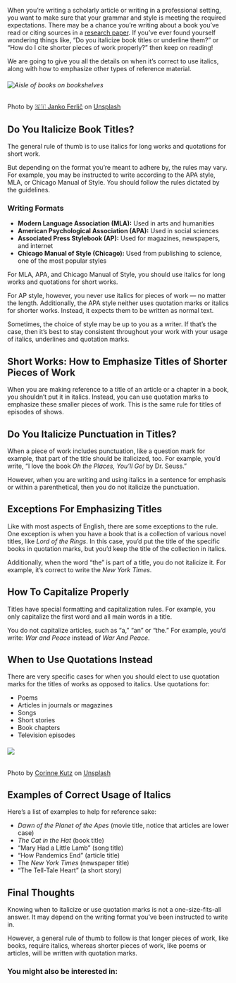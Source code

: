 When you’re writing a scholarly article or writing in a professional setting, you want to make sure that your grammar and style is meeting the required expectations. There may be a chance you’re writing about a book you’ve read or citing sources in a [research paper](https://www.uopeople.edu/blog/how-to-write-a-research-paper-fast/). If you’ve ever found yourself wondering things like, “Do you italicize book titles or underline them?” or “How do I cite shorter pieces of work properly?” then keep on reading!

We are going to give you all the details on when it’s correct to use italics, along with how to emphasize other types of reference material.

###### ![Aisle of books on bookshelves](https://www.uopeople.edu/wp-content/uploads/2020/06/janko-ferlic-sfL_QOnmy00-unsplash-1-scaled-e1592748943784.jpg)  
Photo by [🇸🇮 Janko Ferlič](https://unsplash.com/@itfeelslikefilm?utm_source=unsplash&utm_medium=referral&utm_content=creditCopyText) on [Unsplash](https://www.uopeople.edu/?utm_source=unsplash&utm_medium=referral&utm_content=creditCopyText)

## Do You Italicize Book Titles?

The general rule of thumb is to use italics for long works and quotations for short work.

But depending on the format you’re meant to adhere by, the rules may vary. For example, you may be instructed to write according to the APA style, MLA, or Chicago Manual of Style. You should follow the rules dictated by the guidelines.

### Writing Formats

-   **Modern Language Association (MLA):** Used in arts and humanities
-   **American Psychological Association (APA):** Used in social sciences
-   **Associated Press Stylebook (AP):** Used for magazines, newspapers, and internet
-   **Chicago Manual of Style (Chicago):** Used from publishing to science, one of the most popular styles

For MLA, APA, and Chicago Manual of Style, you should use italics for long works and quotations for short works.

For AP style, however, you never use italics for pieces of work — no matter the length. Additionally, the APA style neither uses quotation marks or italics for shorter works. Instead, it expects them to be written as normal text.

Sometimes, the choice of style may be up to you as a writer. If that’s the case, then it’s best to stay consistent throughout your work with your usage of italics, underlines and quotation marks.

## Short Works: How to Emphasize Titles of Shorter Pieces of Work

When you are making reference to a title of an article or a chapter in a book, you shouldn’t put it in italics. Instead, you can use quotation marks to emphasize these smaller pieces of work. This is the same rule for titles of episodes of shows.

## Do You Italicize Punctuation in Titles?

When a piece of work includes punctuation, like a question mark for example, that part of the title should be italicized, too. For example, you’d write, “I love the book _Oh the Places, You’ll Go!_ by Dr. Seuss.”

However, when you are writing and using italics in a sentence for emphasis or within a parenthetical, then you do not italicize the punctuation.

## Exceptions For Emphasizing Titles

Like with most aspects of English, there are some exceptions to the rule. One exception is when you have a book that is a collection of various novel titles, like _Lord of the Rings_. In this case, you’d put the title of the specific books in quotation marks, but you’d keep the title of the collection in italics.

Additionally, when the word “the” is part of a title, you do not italicize it. For example, it’s correct to write the _New York Times_.

## How To Capitalize Properly

Titles have special formatting and capitalization rules. For example, you only capitalize the first word and all main words in a title.

You do not capitalize articles, such as “a,” “an” or “the.” For example, you’d write: _War and Peace_ instead of _War And Peace_.

## When to Use Quotations Instead

There are very specific cases for when you should elect to use quotation marks for the titles of works as opposed to italics. Use quotations for:

-   Poems
-   Articles in journals or magazines
-   Songs
-   Short stories
-   Book chapters
-   Television episodes

###### ![](https://www.uopeople.edu/wp-content/uploads/2020/06/corinne-kutz-tMI2_-r5Nfo-unsplash-1-scaled-e1592749116590.jpg)  
Photo by [Corinne Kutz](https://unsplash.com/@corinnekutz?utm_source=unsplash&utm_medium=referral&utm_content=creditCopyText) on [Unsplash](https://www.uopeople.edu/?utm_source=unsplash&utm_medium=referral&utm_content=creditCopyText)

## Examples of Correct Usage of Italics

Here’s a list of examples to help for reference sake:

-   _Dawn of the Planet of the Apes_ (movie title, notice that articles are lower case)
-   _The Cat in the Hat_ (book title)
-   “Mary Had a Little Lamb” (song title)
-   “How Pandemics End” (article title)
-   The _New York Times_ (newspaper title)
-   “The Tell-Tale Heart” (a short story)

## Final Thoughts

Knowing when to italicize or use quotation marks is not a one-size-fits-all answer. It may depend on the writing format you’ve been instructed to write in.

However, a general rule of thumb to follow is that longer pieces of work, like books, require italics, whereas shorter pieces of work, like poems or articles, will be written with quotation marks.

### You might also be interested in: